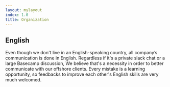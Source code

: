 ```yaml
---
layout: mylayout
index: 1.0
title: Organization
---
```


## English

Even though we don't live in an English-speaking country, all company’s communication is done in English. Regardless if it's a private slack chat or a large Basecamp discussion, We believe that's a necessity in order to better communicate with our offshore clients. Every mistake is a learning opportunity, so feedbacks to improve each other's English skills are very much welcomed.